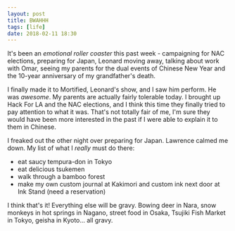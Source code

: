 ```yaml
---
layout: post
title: BWAHHH
tags: [life]
date: 2018-02-11 18:30
---
```


It's been an *emotional roller coaster* this past week - campaigning for NAC elections, preparing for Japan, Leonard moving away, talking about work with Omar, seeing my parents for the dual events of Chinese New Year and the 10-year anniversary of my grandfather's death.

I finally made it to Mortified, Leonard's show, and I saw him perform.  He was *awesome*.  My parents are actually fairly tolerable today.  I brought up Hack For LA and the NAC elections, and I think this time they finally tried to pay attention to what it was.  That's not totally fair of me, I'm sure they would have been more interested in the past if I were able to explain it to them in Chinese.

I freaked out the other night over preparing for Japan.  Lawrence calmed me down.  My list of what I *really* must do there:

* eat saucy tempura-don in Tokyo
* eat delicious tsukemen
* walk through a bamboo forest
* make my own custom journal at Kakimori and custom ink next door at Ink Stand (need a reservation)

I think that's it!  Everything else will be gravy.  Bowing deer in Nara, snow monkeys in hot springs in Nagano, street food in Osaka, Tsujiki Fish Market in Tokyo, geisha in Kyoto... all gravy.
